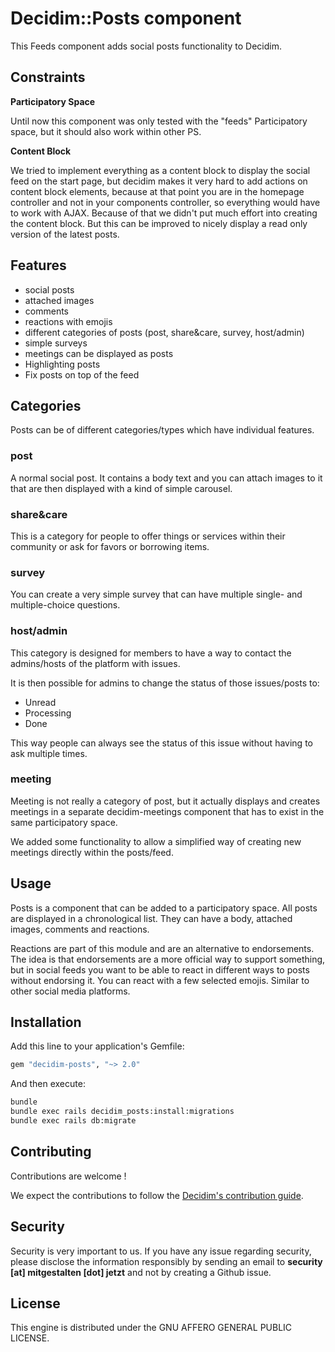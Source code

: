 # Decidim::Posts component

This Feeds component adds social posts functionality to Decidim.

## Constraints

**Participatory Space**

Until now this component was only tested with the "feeds" Participatory space, but it should also work within other PS.

**Content Block**

We tried to implement everything as a content block to display the social feed on the start page, but decidim makes it very hard to add actions on content block elements, because at that point you are in the homepage controller and not in your components controller, so everything would have to work with AJAX. Because of that we didn't put much effort into creating the content block. But this can be improved to nicely display a read only version of the latest posts.

## Features

- social posts
- attached images
- comments
- reactions with emojis
- different categories of posts (post, share&care, survey, host/admin)
- simple surveys
- meetings can be  displayed as posts
- Highlighting posts
- Fix posts on top of the feed

## Categories

Posts can be of different categories/types which have individual features.

### post

A normal social post. It contains a body text and you can attach images to it that are then displayed with a kind of simple carousel.

### share&care

This is a category for people to offer things or services within their community or ask for favors or borrowing items.

### survey

You can create a very simple survey that can have multiple single- and multiple-choice questions.

### host/admin

This category is designed for members to have a way to contact the admins/hosts of the platform with issues.

It is then possible for admins to change the status of those issues/posts to:

- Unread
- Processing
- Done

This way people can always see the status of this issue without having to ask multiple times.

### meeting

Meeting is not really a category of post, but it actually displays and creates meetings in a separate decidim-meetings component that has to exist in the same participatory space.

We added some functionality to allow a simplified way of creating new meetings directly within the posts/feed.

## Usage

Posts is a component that can be added to a participatory space. All posts are displayed in a chronological list. They can have a body, attached images, comments and reactions.

Reactions are part of this module and are an alternative to endorsements. The idea is that endorsements are a more official way to support something, but in social feeds you want to be able to react in different ways to posts without endorsing it. You can react with a few selected emojis. Similar to other social media platforms.

## Installation

Add this line to your application's Gemfile:

```ruby
gem "decidim-posts", "~> 2.0"
```

And then execute:

```bash
bundle
bundle exec rails decidim_posts:install:migrations
bundle exec rails db:migrate
```

## Contributing

Contributions are welcome !

We expect the contributions to follow the [Decidim's contribution guide](https://github.com/decidim/decidim/blob/develop/CONTRIBUTING.adoc).

## Security

Security is very important to us. If you have any issue regarding security, please disclose the information responsibly by sending an email to __security [at] mitgestalten [dot] jetzt__ and not by creating a Github issue.

## License

This engine is distributed under the GNU AFFERO GENERAL PUBLIC LICENSE.
